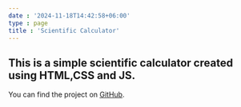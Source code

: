 ```yaml
---
date : '2024-11-18T14:42:58+06:00'
type : page
title : 'Scientific Calculator'
---
```

## This is a simple scientific calculator created using HTML,CSS and JS.


You can find the project on [GitHub](https://aunonno403.github.io/calculator/).

